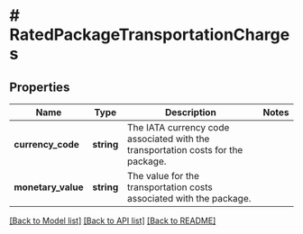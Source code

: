 # # RatedPackageTransportationCharges

## Properties

Name | Type | Description | Notes
------------ | ------------- | ------------- | -------------
**currency_code** | **string** | The IATA currency code associated with the transportation costs for the package. |
**monetary_value** | **string** | The value for the transportation costs associated with the package. |

[[Back to Model list]](../../README.md#models) [[Back to API list]](../../README.md#endpoints) [[Back to README]](../../README.md)
